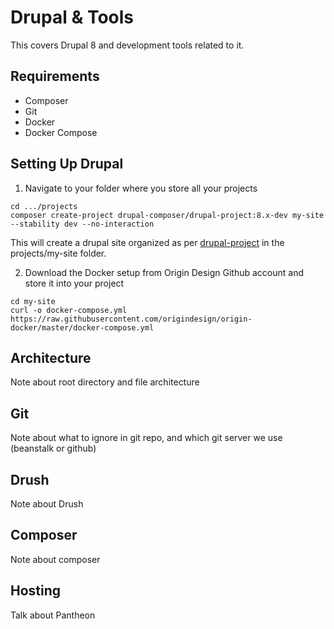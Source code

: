 # Drupal & Tools

This covers Drupal 8 and development tools related to it.

## Requirements
- Composer
- Git
- Docker
- Docker Compose

## Setting Up Drupal

1. Navigate to your folder where you store all your projects
```shell
cd .../projects
composer create-project drupal-composer/drupal-project:8.x-dev my-site --stability dev --no-interaction
```
This will create a drupal site organized as per [drupal-project](https://github.com/drupal-composer/drupal-project) in the projects/my-site folder.

2. Download the Docker setup from Origin Design Github account and store it into your project
```shell
cd my-site
curl -o docker-compose.yml https://raw.githubusercontent.com/origindesign/origin-docker/master/docker-compose.yml
```

## Architecture

Note about root directory and file architecture

## Git

Note about what to ignore in git repo, and which git server we use (beanstalk or github)

## Drush

Note about Drush

## Composer

Note about composer

## Hosting

Talk about Pantheon
